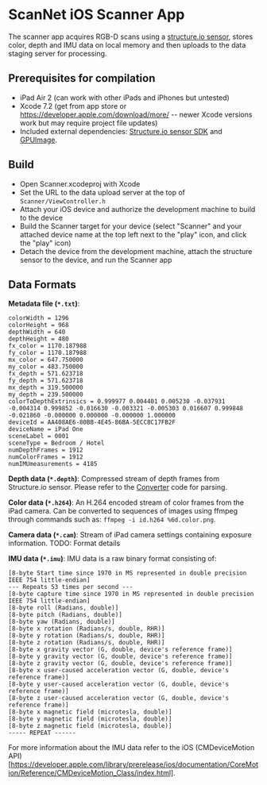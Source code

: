 # ScanNet iOS Scanner App
The scanner app acquires RGB-D scans using a [structure.io sensor](https://structure.io), stores color, depth and IMU data on local memory and then uploads to the data staging server for processing.

## Prerequisites for compilation
- iPad Air 2 (can work with other iPads and iPhones but untested)
- Xcode 7.2 (get from app store or https://developer.apple.com/download/more/ -- newer Xcode versions work but may require project file updates)
- Included external dependencies: [Structure.io sensor SDK](https://developer.structure.io/sdk) and [GPUImage](https://github.com/BradLarson/GPUImage).

## Build
- Open Scanner.xcodeproj with Xcode
- Set the URL to the data upload server at the top of `Scanner/ViewController.h`
- Attach your iOS device and authorize the development machine to build to the device
- Build the Scanner target for your device (select "Scanner" and your attached device name at the top left next to the "play" icon, and click the "play" icon)
- Detach the device from the development machine, attach the structure sensor to the device, and run the Scanner app

## Data Formats

**Metadata file (`*.txt`)**:
```
colorWidth = 1296
colorHeight = 968
depthWidth = 640
depthHeight = 480
fx_color = 1170.187988
fy_color = 1170.187988
mx_color = 647.750000
my_color = 483.750000
fx_depth = 571.623718
fy_depth = 571.623718
mx_depth = 319.500000
my_depth = 239.500000
colorToDepthExtrinsics = 0.999977 0.004401 0.005230 -0.037931 -0.004314 0.999852 -0.016630 -0.003321 -0.005303 0.016607 0.999848 -0.021860 -0.000000 0.000000 -0.000000 1.000000
deviceId = AA408AE6-80BB-4E45-B6BA-5ECC8C17FB2F
deviceName = iPad One
sceneLabel = 0001
sceneType = Bedroom / Hotel
numDepthFrames = 1912
numColorFrames = 1912
numIMUmeasurements = 4185
```

**Depth data (`*.depth`)**:
Compressed stream of depth frames from Structure.io sensor.  Please refer to the [Converter](../Converter) code for parsing.

**Color data (`*.h264`)**:
An H.264 encoded stream of color frames from the iPad camera.  Can be converted to sequences of images using ffmpeg through commands such as: `ffmpeg -i id.h264 %6d.color.png`.

**Camera data (`*.cam`)**:
Stream of iPad camera settings containing exposure information.  TODO: Format details

**IMU data (`*.imu`)**:
IMU data is a raw binary format consisting of:
```
[8-byte Start time since 1970 in MS represented in double precision IEEE 754 little-endian]
--- Repeats 53 times per second ---
[8-byte capture time since 1970 in MS represented in double precision IEEE 754 little-endian]
[8-byte roll (Radians, double)]
[8-byte pitch (Radians, double)]
[8-byte yaw (Radians, double)]
[8-byte x rotation (Radians/s, double, RHR)]
[8-byte y rotation (Radians/s, double, RHR)]
[8-byte z rotation (Radians/s, double, RHR)]
[8-byte x gravity vector (G, double, device's reference frame)]
[8-byte y gravity vector (G, double, device's reference frame)]
[8-byte z gravity vector (G, double, device's reference frame)]
[8-byte x user-caused acceleration vector (G, double, device's reference frame)]
[8-byte y user-caused acceleration vector (G, double, device's reference frame)]
[8-byte z user-caused acceleration vector (G, double, device's reference frame)]
[8-byte x magnetic field (microtesla, double)]
[8-byte y magnetic field (microtesla, double)]
[8-byte z magnetic field (microtesla, double)]
----- REPEAT ------
```
For more information about the IMU data refer to the iOS (CMDeviceMotion API)[https://developer.apple.com/library/prerelease/ios/documentation/CoreMotion/Reference/CMDeviceMotion_Class/index.html].
